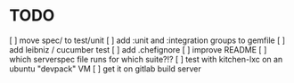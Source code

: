 
# TODO

 [ ] move spec/ to test/unit
 [ ] add :unit and :integration groups to gemfile
 [ ] add leibniz / cucumber test
 [ ] add .chefignore
 [ ] improve README
 [ ] which serverspec file runs for which suite?!?
 [ ] test with kitchen-lxc on an ubuntu "devpack" VM
 [ ] get it on gitlab build server